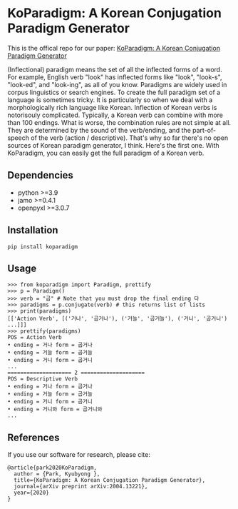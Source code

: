 # KoParadigm: A Korean Conjugation Paradigm Generator

This is the offical repo for our paper: [KoParadigm: A Korean Conjugation Paradigm Generator](https://arxiv.org/abs/2004.13221)

(Inflectional) paradigm means the set of all the inflected forms of a word. For example, English verb "look" has inflected forms like "look", "look-s", "look-ed", and "look-ing", as all of you know.
 Paradigms are widely used in corpus linguistics or search engines.
To create the full paradigm set of a language is sometimes tricky. It is particularly so when we deal with a morphologically rich language like Korean.
Inflection of Korean verbs is notorisouly complicated. Typically, a Korean verb can combine with more than 100 endings. What is worse, the combination rules are not simple at all.
 They are determined by the sound of the verb/ending, and the part-of-speech of the verb (action / descriptive). That's why so far there's no open sources of Korean paradigm generator, I think.
 Here's the first one. With KoParadigm, you can easily get the full paradigm of a Korean verb.

## Dependencies
* python >=3.9
* jamo >=0.4.1
* openpyxl >=3.0.7

## Installation
```
pip install koparadigm
```

## Usage
```
>>> from koparadigm import Paradigm, prettify
>>> p = Paradigm()
>>> verb = "곱" # Note that you must drop the final ending 다
>>> paradigms = p.conjugate(verb) # this returns list of lists
>>> print(paradigms)
[['Action Verb', [('거나', '곱거나'), ('거늘', '곱거늘'), ('거니', '곱거니') ...]]]
>>> prettify(paradigms)
POS = Action Verb
• ending = 거나 form = 곱거나
• ending = 거늘 form = 곱거늘
• ending = 거니 form = 곱거니
...
==================== 2 ====================
POS = Descriptive Verb
• ending = 거나 form = 곱거나
• ending = 거늘 form = 곱거늘
• ending = 거니 form = 곱거니
• ending = 거니와 form = 곱거니와
...

```
## References
If you use our software for research, please cite:

```
@article{park2020KoParadigm,
  author = {Park, Kyubyong },
  title={KoParadigm: A Korean Conjugation Paradigm Generator},
  journal={arXiv preprint arXiv:2004.13221},
  year={2020}
}
```
